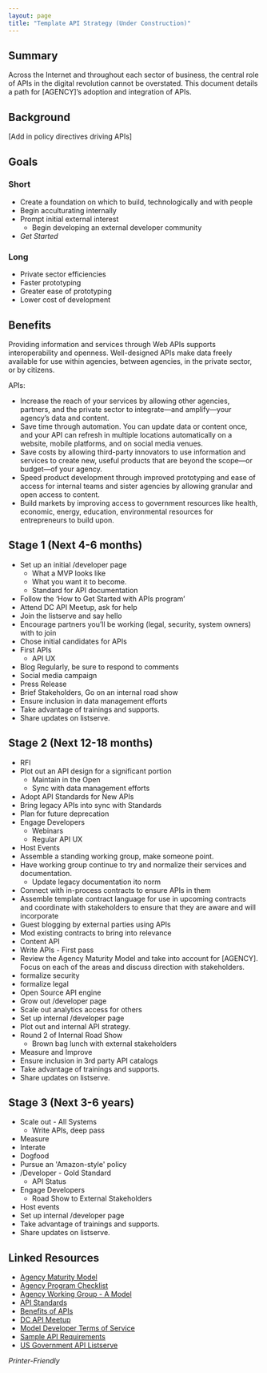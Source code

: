 ```yaml
---
layout: page
title: "Template API Strategy (Under Construction)"
---
```


  
## Summary  

Across the Internet and throughout each sector of business, the central role of APIs in the digital revolution cannot be overstated.  This document details a path for [AGENCY]’s adoption and integration of APIs.  

## Background 

[Add in policy directives driving APIs]

## Goals  

### Short   

* Create a foundation on which to build, technologically and with people 
* Begin acculturating internally 
* Prompt initial external interest
   * Begin developing an external developer community 
* *Get Started*

### Long 
* Private sector efficiencies
* Faster prototyping 
* Greater ease of prototyping 
* Lower cost of development 

## Benefits

Providing information and services through Web APIs supports interoperability and openness. Well-designed APIs make data freely available for use within agencies, between agencies, in the private sector, or by citizens.

APIs:

* Increase the reach of your services by allowing other agencies, partners, and the private sector to integrate—and amplify—your agency’s data and content.
* Save time through automation. You can update data or content once, and your API can refresh in multiple locations automatically on a website, mobile platforms, and on social media venues.
* Save costs by allowing third-party innovators to use information and services to create new, useful products that are beyond the scope—or budget—of your agency.
* Speed product development through improved prototyping and ease of access for internal teams and sister agencies by allowing granular and open access to content.
* Build markets by improving access to government resources like health, economic, energy, education, environmental resources for entrepreneurs to build upon.

## Stage 1 (Next 4-6 months)

* Set up an initial /developer page 
   * What a MVP looks like 
   * What you want it to become. 
   * Standard for API documentation 
* Follow the ‘How to Get Started with APIs program’
* Attend DC API Meetup, ask for help 
* Join the listserve and say hello 
* Encourage partners you’ll be working (legal, security, system owners) with to join 
* Chose initial candidates for APIs 
* First APIs 
   * API UX 
* Blog Regularly, be sure to respond to comments 
* Social media campaign 
* Press Release 
* Brief Stakeholders, Go on an internal road show 
* Ensure inclusion in data management efforts 
* Take advantage of trainings and supports.  
* Share updates on listserve.  

## Stage 2 (Next 12-18 months) 

* RFI 
* Plot out an API design for a significant portion
   * Maintain in the Open 
   * Sync with data management efforts 
* Adopt API Standards for New APIs 
* Bring legacy APIs into sync with Standards
* Plan for future deprecation 
* Engage Developers 
   * Webinars
   * Regular API UX 
* Host Events
* Assemble a standing working group, make someone point. 
* Have working group continue to try and normalize their services and documentation.  
   * Update legacy documentation ito norm 
* Connect with in-process contracts to ensure APIs in them 
* Assemble template contract language for use in upcoming contracts and coordinate with stakeholders to ensure that they are aware and will incorporate  
* Guest blogging by external parties using APIs
* Mod existing contracts to bring into relevance
* Content API
* Write APIs - First pass
* Review the Agency Maturity Model and take into account for [AGENCY].  Focus on each of the areas and discuss direction with stakeholders.  
* formalize security 
* formalize legal 
* Open Source API engine 
* Grow out /developer page 
* Scale out analytics access for others
* Set up internal /developer page 
* Plot out and internal API strategy.  
* Round 2 of Internal Road Show 
   * Brown bag lunch with external stakeholders
* Measure and Improve 
* Ensure inclusion in 3rd party API catalogs 
* Take advantage of trainings and supports.  
* Share updates on listserve.  


## Stage 3 (Next 3-6 years) 
  
* Scale out - All Systems
   * Write APIs, deep pass
* Measure 
* Interate 
* Dogfood 
* Pursue an 'Amazon-style' policy 
* /Developer - Gold Standard
   * API Status 
* Engage Developers 
   * Road Show to External Stakeholders 
* Host events 
* Set up internal /developer page 
* Take advantage of trainings and supports.  
* Share updates on listserve.  
  
## Linked Resources
* [Agency Maturity Model](http://18f.github.io/API-All-the-X/pages/agency_maturity_model)
* [Agency Program Checklist](http://18f.github.io/API-All-the-X/pages/agency_checklist)
* [Agency Working Group - A Model](http://18f.github.io/API-All-the-X/pages/agency_working_group-a_model)
* [API Standards](http://18f.github.io/API-All-the-X/pages/api_standards)
* [Benefits of APIs](http://18f.github.io/API-All-the-X/pages/benefits_of_apis)
* [DC API Meetup](www.meetup.com/DC-Web-API-User-Group/)
* [Model Developer Terms of Service](https://github.com/GSA/API-Resources/tree/master/developer_tos#readme)
* [Sample API Requirements](http://18f.github.io/API-All-the-X/pages/sample_api_requirements)
* [US Government API Listserve](https://groups.google.com/forum/#!forum/us-government-apis)

  
*Printer-Friendly*








